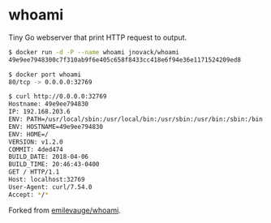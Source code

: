 # whoami

Tiny Go webserver that print HTTP request to output.

```sh
$ docker run -d -P --name whoami jnovack/whoami
49e9ee7948300c7f310ab9f6e405c658f8433cc418e6f94e36e1171524209ed8

$ docker port whoami
80/tcp -> 0.0.0.0:32769

$ curl http://0.0.0.0:32769
Hostname: 49e9ee794830
IP: 192.168.203.6
ENV: PATH=/usr/local/sbin:/usr/local/bin:/usr/sbin:/usr/bin:/sbin:/bin
ENV: HOSTNAME=49e9ee794830
ENV: HOME=/
VERSION: v1.2.0
COMMIT: 4ded474
BUILD_DATE: 2018-04-06
BUILD_TIME: 20:46:43-0400
GET / HTTP/1.1
Host: localhost:32769
User-Agent: curl/7.54.0
Accept: */*
```

Forked from [emilevauge/whoami](https://github.com/emilevauge/whoamI).
